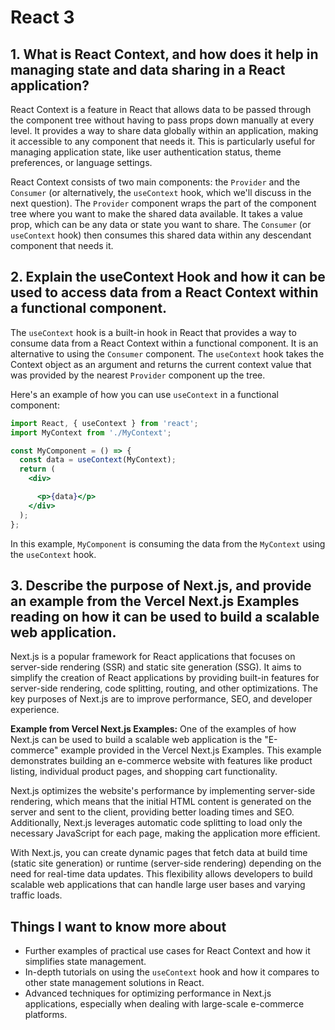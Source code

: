# React 3

## 1. What is React Context, and how does it help in managing state and data sharing in a React application?

React Context is a feature in React that allows data to be passed through the component tree without having to pass props down manually at every level. It provides a way to share data globally within an application, making it accessible to any component that needs it. This is particularly useful for managing application state, like user authentication status, theme preferences, or language settings.

React Context consists of two main components: the `Provider` and the `Consumer` (or alternatively, the `useContext` hook, which we'll discuss in the next question). The `Provider` component wraps the part of the component tree where you want to make the shared data available. It takes a value prop, which can be any data or state you want to share. The `Consumer` (or `useContext` hook) then consumes this shared data within any descendant component that needs it.

## 2. Explain the useContext Hook and how it can be used to access data from a React Context within a functional component.

The `useContext` hook is a built-in hook in React that provides a way to consume data from a React Context within a functional component. It is an alternative to using the `Consumer` component. The `useContext` hook takes the Context object as an argument and returns the current context value that was provided by the nearest `Provider` component up the tree.

Here's an example of how you can use `useContext` in a functional component:

```jsx
import React, { useContext } from 'react';
import MyContext from './MyContext';

const MyComponent = () => {
  const data = useContext(MyContext); 
  return (
    <div>

      <p>{data}</p>
    </div>
  );
};
```

In this example, `MyComponent` is consuming the data from the `MyContext` using the `useContext` hook.

## 3. Describe the purpose of Next.js, and provide an example from the Vercel Next.js Examples reading on how it can be used to build a scalable web application.

Next.js is a popular framework for React applications that focuses on server-side rendering (SSR) and static site generation (SSG). It aims to simplify the creation of React applications by providing built-in features for server-side rendering, code splitting, routing, and other optimizations. The key purposes of Next.js are to improve performance, SEO, and developer experience.

**Example from Vercel Next.js Examples:**
One of the examples of how Next.js can be used to build a scalable web application is the "E-commerce" example provided in the Vercel Next.js Examples. This example demonstrates building an e-commerce website with features like product listing, individual product pages, and shopping cart functionality.

Next.js optimizes the website's performance by implementing server-side rendering, which means that the initial HTML content is generated on the server and sent to the client, providing better loading times and SEO. Additionally, Next.js leverages automatic code splitting to load only the necessary JavaScript for each page, making the application more efficient.

With Next.js, you can create dynamic pages that fetch data at build time (static site generation) or runtime (server-side rendering) depending on the need for real-time data updates. This flexibility allows developers to build scalable web applications that can handle large user bases and varying traffic loads.

## Things I want to know more about

- Further examples of practical use cases for React Context and how it simplifies state management.
- In-depth tutorials on using the `useContext` hook and how it compares to other state management solutions in React.
- Advanced techniques for optimizing performance in Next.js applications, especially when dealing with large-scale e-commerce platforms.
